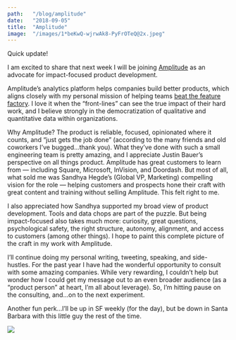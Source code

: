 ```yaml
---
path:	"/blog/amplitude"
date:	"2018-09-05"
title:	"Amplitude"
image:	"/images/1*beKwQ-wjrwAk8-PyFrOTeQ@2x.jpeg"
---
```


Quick update!

I am excited to share that next week I will be joining [Amplitude](https://amplitude.com/) as an advocate for impact-focused product development.

Amplitude’s analytics platform helps companies build better products, which aligns closely with my personal mission of helping teams [beat the feature factory](https://hackernoon.com/12-signs-youre-working-in-a-feature-factory-44a5b938d6a2). I love it when the “front-lines” can see the true impact of their hard work, and I believe strongly in the democratization of qualitative and quantitative data within organizations.

Why Amplitude? The product is reliable, focused, opinionated where it counts, and “just gets the job done” (according to the many friends and old coworkers I’ve bugged…thank you). What they’ve done with such a small engineering team is pretty amazing, and I appreciate Justin Bauer’s perspective on all things product. Amplitude has great customers to learn from — including Square, Microsoft, InVision, and Doordash. But most of all, what sold me was Sandhya Hegde’s (Global VP, Marketing) compelling vision for the role — helping customers and prospects hone their craft with great content and training without selling Amplitude. This felt right to me.

I also appreciated how Sandhya supported my broad view of product development. Tools and data chops are part of the puzzle. But being impact-focused also takes much more: curiosity, great questions, psychological safety, the right structure, autonomy, alignment, and access to customers (among other things). I hope to paint this complete picture of the craft in my work with Amplitude.

I’ll continue doing my personal writing, tweeting, speaking, and side-hustles. For the past year I have had the wonderful opportunity to consult with some amazing companies. While very rewarding, I couldn’t help but wonder how I could get my message out to an even broader audience (as a “product person” at heart, I’m all about leverage). So, I’m hitting pause on the consulting, and…on to the next experiment.

Another fun perk…I’ll be up in SF weekly (for the day), but be down in Santa Barbara with this little guy the rest of the time.

![](/images/1*beKwQ-wjrwAk8-PyFrOTeQ@2x.jpeg)